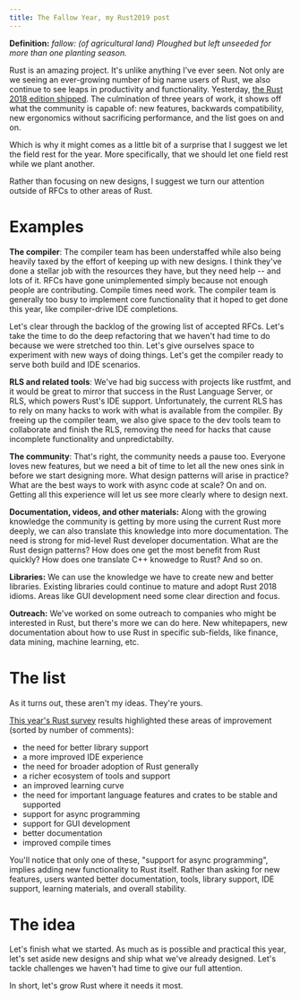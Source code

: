 ```yaml
---
title: The Fallow Year, my Rust2019 post
---
```


__Definition:__ _fallow: (of agricultural land) Ploughed but left unseeded for more than one planting season._

Rust is an amazing project. It's unlike anything I've ever seen. Not only are we seeing an ever-growing number of big name users of Rust, we also continue to see leaps in productivity and functionality. Yesterday, [the Rust 2018 edition shipped](https://blog.rust-lang.org/2018/12/06/Rust-1.31-and-rust-2018.html). The culmination of three years of work, it shows off what the community is capable of: new features, backwards compatibility, new ergonomics without sacrificing performance, and the list goes on and on.

Which is why it might comes as a little bit of a surprise that I suggest we let the field rest for the year. More specifically, that we should let one field rest while we plant another.

Rather than focusing on new designs, I suggest we turn our attention outside of RFCs to other areas of Rust.  

# Examples

**The compiler**: The compiler team has been understaffed while also being heavily taxed by the effort of keeping up with new designs. I think they've done a stellar job with the resources they have, but they need help -- and lots of it. RFCs have gone unimplemented simply because not enough people are contributing. Compile times need work. The compiler team is generally too busy to implement core functionality that it hoped to get done this year, like compiler-drive IDE completions.

Let's clear through the backlog of the growing list of accepted RFCs. Let's take the time to do the deep refactoring that we haven't had time to do because we were stretched too thin. Let's give ourselves space to experiment with new ways of doing things. Let's get the compiler ready to serve both build and IDE scenarios.

**RLS and related tools**: We've had big success with projects like rustfmt, and it would be great to mirror that success in the Rust Language Server, or RLS, which powers Rust's IDE support. Unfortunately, the current RLS has to rely on many hacks to work with what is available from the compiler. By freeing up the compiler team, we also give space to the dev tools team to collaborate and finish the RLS, removing the need for hacks that cause incomplete functionality and unpredictabilty. 

**The community**: That's right, the community needs a pause too. Everyone loves new features, but we need a bit of time to let all the new ones sink in before we start designing more. What design patterns will arise in practice? What are the best ways to work with async code at scale? On and on. Getting all this experience will let us see more clearly where to design next.

**Documentation, videos, and other materials:** Along with the growing knowledge the community is getting by more using the current Rust more deeply, we can also translate this knowledge into more documentation. The need is strong for mid-level Rust developer documentation. What are the Rust design patterns? How does one get the most benefit from Rust quickly? How does one translate C++ knowedge to Rust? And so on.  

**Libraries:** We can use the knowledge we have to create new and better libraries. Existing libraries could continue to mature and adopt Rust 2018 idioms. Areas like GUI development need some clear direction and focus.

**Outreach:** We've worked on some outreach to companies who might be interested in Rust, but there's more we can do here. New whitepapers, new documentation about how to use Rust in specific sub-fields, like finance, data mining, machine learning, etc. 

# The list

As it turns out, these aren't my ideas. They're yours.  

[This year's Rust survey](https://blog.rust-lang.org/2018/11/27/Rust-survey-2018.html) results highlighted these areas of improvement (sorted by number of comments):

* the need for better library support
* a more improved IDE experience
* the need for broader adoption of Rust generally
* a richer ecosystem of tools and support
* an improved learning curve
* the need for important language features and crates to be stable and supported
* support for async programming
* support for GUI development
* better documentation
* improved compile times

You'll notice that only one of these, "support for async programming", implies adding new functionality to Rust itself. Rather than asking for new features, users wanted better documentation, tools, library support, IDE support, learning materials, and overall stability. 

# The idea

Let's finish what we started. As much as is possible and practical this year, let's set aside new designs and ship what we've already designed. Let's tackle challenges we haven't had time to give our full attention.

In short, let's grow Rust where it needs it most.

